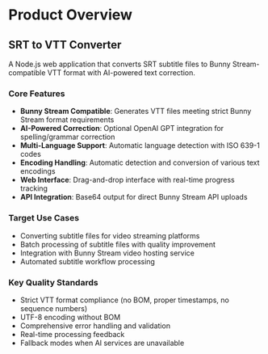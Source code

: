 # Product Overview

## SRT to VTT Converter

A Node.js web application that converts SRT subtitle files to Bunny Stream-compatible VTT format with AI-powered text correction.

### Core Features
- **Bunny Stream Compatible**: Generates VTT files meeting strict Bunny Stream format requirements
- **AI-Powered Correction**: Optional OpenAI GPT integration for spelling/grammar correction
- **Multi-Language Support**: Automatic language detection with ISO 639-1 codes
- **Encoding Handling**: Automatic detection and conversion of various text encodings
- **Web Interface**: Drag-and-drop interface with real-time progress tracking
- **API Integration**: Base64 output for direct Bunny Stream API uploads

### Target Use Cases
- Converting subtitle files for video streaming platforms
- Batch processing of subtitle files with quality improvement
- Integration with Bunny Stream video hosting service
- Automated subtitle workflow processing

### Key Quality Standards
- Strict VTT format compliance (no BOM, proper timestamps, no sequence numbers)
- UTF-8 encoding without BOM
- Comprehensive error handling and validation
- Real-time processing feedback
- Fallback modes when AI services are unavailable